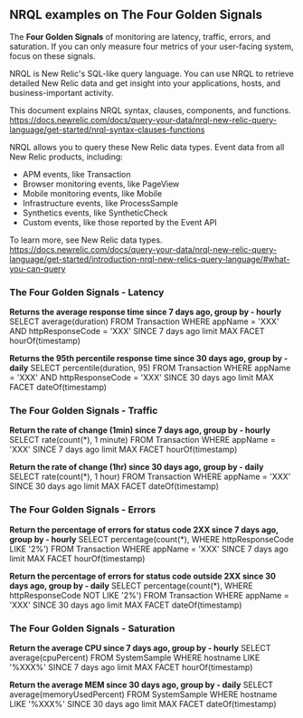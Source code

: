 ## NRQL examples on The Four Golden Signals

The **Four Golden Signals** of monitoring are latency, traffic, errors, and saturation. If you can only measure four metrics of your user-facing system, focus on these signals.

NRQL is New Relic's SQL-like query language. You can use NRQL to retrieve detailed New Relic data and get insight into your applications, hosts, and business-important activity.

This document explains NRQL syntax, clauses, components, and functions.
https://docs.newrelic.com/docs/query-your-data/nrql-new-relic-query-language/get-started/nrql-syntax-clauses-functions

NRQL allows you to query these New Relic data types. Event data from all New Relic products, including:
- APM events, like Transaction
- Browser monitoring events, like PageView
- Mobile monitoring events, like Mobile
- Infrastructure events, like ProcessSample
- Synthetics events, like SyntheticCheck
- Custom events, like those reported by the Event API

To learn more, see New Relic data types.
https://docs.newrelic.com/docs/query-your-data/nrql-new-relic-query-language/get-started/introduction-nrql-new-relics-query-language/#what-you-can-query

### The Four Golden Signals - Latency  

**Returns the average response time since 7 days ago, group by - hourly**
SELECT average(duration) FROM Transaction WHERE appName = 'XXX' AND httpResponseCode = 'XXX' SINCE 7 days ago limit MAX FACET hourOf(timestamp)

**Returns the 95th percentile response time since 30 days ago, group by - daily**
SELECT percentile(duration, 95) FROM Transaction WHERE appName = 'XXX' AND httpResponseCode = 'XXX' SINCE 30 days ago limit MAX FACET dateOf(timestamp) 

### The Four Golden Signals - Traffic

**Return the rate of change (1min) since 7 days ago, group by - hourly**
SELECT rate(count(*), 1 minute) FROM Transaction WHERE appName = 'XXX' SINCE 7 days ago limit MAX FACET hourOf(timestamp)

**Return the rate of change (1hr) since 30 days ago, group by - daily**
SELECT rate(count(*), 1 hour) FROM Transaction WHERE appName = 'XXX' SINCE 30 days ago limit MAX FACET dateOf(timestamp)

### The Four Golden Signals - Errors 

**Return the percentage of errors for status code 2XX since 7 days ago, group by - hourly**
SELECT percentage(count(*), WHERE httpResponseCode LIKE '2%') FROM Transaction WHERE appName = 'XXX' SINCE 7 days ago limit MAX FACET hourOf(timestamp)

**Return the percentage of errors for status code outside 2XX since 30 days ago, group by - daily**
SELECT percentage(count(*), WHERE httpResponseCode NOT LIKE '2%') FROM Transaction WHERE appName = 'XXX' SINCE 30 days ago limit MAX FACET dateOf(timestamp)

### The Four Golden Signals - Saturation 

**Return the average CPU since 7 days ago, group by - hourly**
SELECT average(cpuPercent) FROM SystemSample WHERE hostname LIKE '%XXX%' SINCE 7 days ago limit MAX FACET hourOf(timestamp)

**Return the average MEM since 30 days ago, group by - daily**
SELECT average(memoryUsedPercent) FROM SystemSample WHERE hostname LIKE '%XXX%' SINCE 30 days ago limit MAX FACET dateOf(timestamp)